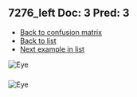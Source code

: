 ## 7276_left Doc: 3 Pred: 3
- [Back to confusion matrix](https://github.com/juliandewit/kaggle_retinopathy/blob/master/matrix.md)
- [Back to list](https://github.com/juliandewit/kaggle_retinopathy/blob/master/lists/33/list.md)
- [Next example in list](https://github.com/juliandewit/kaggle_retinopathy/blob/master/lists/33/72/7298_right.md)

![Eye](https://retinopaty.blob.core.windows.net/size1024/7276_left_3.jpeg)

### 

![Eye]()
